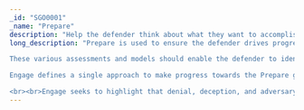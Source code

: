 ```yaml
---
_id: "SGO0001"
_name: "Prepare"
description: "Help the defender think about what they want to accomplish with operations."
long_description: "Prepare is used to ensure the defender drives progress during adversary engagement operations towards a desired end-state or Strategic Goal. To support this aim, the defender must first generate a clear picture of their organization and the threat landscape. This understanding should include their current security posture, including known strengths and weaknesses, and an inventory of priority cyber assets, including key intellectual property. The defender should then examine and update the threat models for any identified adversaries. <br><br>

These various assessments and models should enable the defender to identify their strategic goal. At this point, all activities should be aligned with this goal. Once a goal has been selected, the defender must work to plan for the operation by identifying a target adversary, creating the necessary Personas, generating an operational storyboard, etc. Finally, the key stakeholders should be called on to establish rules for operational safety and acceptable risk. At each step in the planning process, the defender should incorporate intelligence gained from previous operations to ensure that future operations can run more effectively and efficiently. <br><br> 

Engage defines a single approach to make progress towards the Prepare goal. <ul><li>Planning focuses collecting the various existing sources of intelligence together to inform the selection of a strategic goal and then to drive progress towards that goal.</li></ul> Unlike the Engagement Goals, Prepare has only a single approach. This laser focus is intentional for the first release of Engage. 

<br><br>Engage seeks to highlight that denial, deception, and adversary engagement activities cannot be viewed as \"fire and forget\". Unlike many defensive technologies, these activities must be viewed only in context of how they inform and drive progress towards larger strategic goals. To this end, Prepare is essential to ensure that every action taken in an engagement operation drives progress towards a unified goal."
---
```


